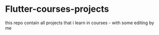 # Flutter-courses-projects
this repo contain all projects that i learn in courses - with some  editing by me
